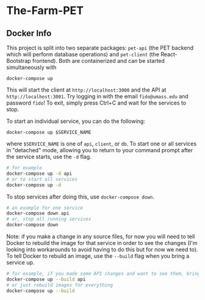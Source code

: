 # The-Farm-PET

## Docker Info

This project is split into two separate packages: `pet-api` (the PET backend which will perform database operations) and `pet-client` (the React-Bootstrap frontend). Both are containerized and can be started simultaneously with

```
docker-compose up
```

This will start the client at `http://localhost:3000` and the API at `http://localhost:3001`. Try logging in with the email `fido@umass.edu` and password `fido`! To exit, simply press Ctrl+C and wait for the services to stop.

To start an individual service, you can do the following:

```
docker-compose up $SERVICE_NAME
```

where `$SERVICE_NAME` is one of `api`, `client`, or `db`. To start one or all services in "detached" mode, allowing you to return to your command prompt after the service starts, use the `-d` flag.

```bash
# for example
docker-compose up -d api
# or to start all services
docker-compose up -d
```

To stop services after doing this, use `docker-compose down`.

```bash
# an example for one service
docker-compose down api
# or, stop all running services
docker-compose down
```

Note: if you make a change in any source files, for now you will need to tell Docker to rebuild the image for that service in order to see the changes (I'm looking into workarounds to avoid having to do this but for now we need to). To tell Docker to rebuild an image, use the `--build` flag when you bring a service up.

```bash
# for example, if you made some API changes and want to see them, bring the service up like this
docker-compose up --build api
# or just rebuild images for everything
docker-compose up --build
```
